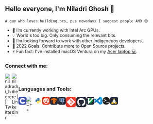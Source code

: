 ## Hello everyone, I'm Niladri Ghosh 👋 

`A guy who loves building pcs, p.s nowadays I suggest people AMD 😉`

- 🔨 I’m currently working with Intel Arc GPUs.
- 💡 World's too big. Only consuming the relevant bits.
- 👊 I’m looking forward to work with other indigeneuos developers.
- 🥅 2022 Goals: Contribute more to Open Source projects.
- ⚡ Fun fact: I've installed macOS Ventura on my [Acer laptop 💻](https://github.com/afkniladri/Acer-Nitro5-Hackintosh-OC).


### Connect with me:

[<img align="left" alt="niladri_here | Twitter" width="22px" src="https://raw.githubusercontent.com/rahuldkjain/github-profile-readme-generator/master/src/images/icons/Social/twitter.svg"/>][twitter]

[<img align="left" alt="niladrihere | LinkedIn" width="22px" src="https://raw.githubusercontent.com/rahuldkjain/github-profile-readme-generator/master/src/images/icons/Social/linked-in-alt.svg"/>][linkedin]


<br />

### Languages and Tools:

<img align="left" alt="C" width="26px" src="https://github.com/tandpfun/skill-icons/blob/main/icons/C.svg" />
<img align="left" alt="C++" width="26px" src="https://raw.githubusercontent.com/isocpp/logos/master/cpp_logo.png" />
<img align="left" alt="Python" width="26px" src="https://raw.githubusercontent.com/github/explore/80688e429a7d4ef2fca1e82350fe8e3517d3494d/topics/python/python.png">
<img align="left" alt="Rust" width="26px" src="https://github.com/tandpfun/skill-icons/blob/main/icons/Rust.svg">
<img align="left" alt="Tensorflow" width="26px" src="https://raw.githubusercontent.com/tandpfun/skill-icons/d1c752b99bb25a0e5aa363bae1db2809173ee966/icons/TensorFlow-Dark.svg">
<img align="left" alt="POSTGRESQL" width="26px" src="https://github.com/tandpfun/skill-icons/blob/main/icons/PostgreSQL-Dark.svg" />
<img align="left" alt="Git" width="34px" src="https://github.com/tandpfun/skill-icons/blob/main/icons/Git.svg" />
<img align="left" alt="GitHub" width="34px" src="https://raw.githubusercontent.com/tandpfun/skill-icons/d1c752b99bb25a0e5aa363bae1db2809173ee966/icons/Github-Dark.svg" />
<img align="left" alt="Vim" width="26px" src="https://raw.githubusercontent.com/tandpfun/skill-icons/d1c752b99bb25a0e5aa363bae1db2809173ee966/icons/VIM-Dark.svg" />
<img align="left" alt="Visual Studio Code" width="26px" src="https://raw.githubusercontent.com/github/explore/80688e429a7d4ef2fca1e82350fe8e3517d3494d/topics/visual-studio-code/visual-studio-code.png" />
<img align="left" alt="Terminal" width="26px" src="https://raw.githubusercontent.com/github/explore/80688e429a7d4ef2fca1e82350fe8e3517d3494d/topics/terminal/terminal.png" />
<img align="left" alt="Linux" width="26px" src="https://raw.githubusercontent.com/tandpfun/skill-icons/d1c752b99bb25a0e5aa363bae1db2809173ee966/icons/Linux-Dark.svg" />

[twitter]: https://twitter.com/afkniladri
[linkedin]: https://www.linkedin.com/in/afkniladri
